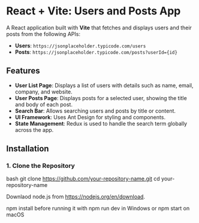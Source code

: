 # React + Vite: Users and Posts App

A React application built with **Vite** that fetches and displays users and their posts from the following APIs:

- **Users**: `https://jsonplaceholder.typicode.com/users`
- **Posts**: `https://jsonplaceholder.typicode.com/posts?userId={id}`

## Features

- **User List Page**: Displays a list of users with details such as name, email, company, and website.
- **User Posts Page**: Displays posts for a selected user, showing the title and body of each post.
- **Search Bar**: Allows searching users and posts by title or content.
- **UI Framework**: Uses Ant Design for styling and components.
- **State Management**: Redux is used to handle the search term globally across the app.

## Installation

### 1. Clone the Repository

bash
git clone https://github.com/your-repository-name.git
cd your-repository-name

Downlaod node.js from https://nodejs.org/en/download.

npm install before running it with npm run dev in Windows or npm start on macOS